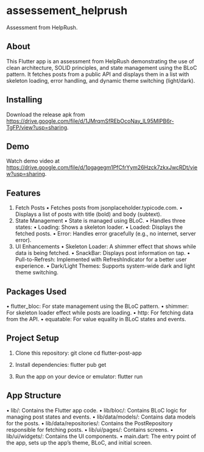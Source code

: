# assessement_helprush

Assessment from HelpRush.

## About
This Flutter app is an assessment from HelpRush demonstrating  the use of clean architecture, SOLID principles, 
and state management using the BLoC pattern. 
It fetches posts from a public API and displays them in a list with skeleton loading, 
error handling, and dynamic theme switching (light/dark).

## Installing
Download the release apk from https://drive.google.com/file/d/1JMrqmSfREbOcoNay_lL95MlPB6r-TgFP/view?usp=sharing.

## Demo
Watch demo video at https://drive.google.com/file/d/1pgagegm1PfCfrYym26Hzck7zkxJwcRDt/view?usp=sharing.

## Features
1.	Fetch Posts
•	Fetches posts from jsonplaceholder.typicode.com.
•	Displays a list of posts with title (bold) and body (subtext).
2.	State Management
•	State is managed using BLoC.
•	Handles three states:
•	Loading: Shows a skeleton loader.
•	Loaded: Displays the fetched posts.
•	Error: Handles error gracefully (e.g., no internet, server error).
3.	UI Enhancements
•	Skeleton Loader: A shimmer effect that shows while data is being fetched.
•	SnackBar: Displays post information on tap.
•	Pull-to-Refresh: Implemented with RefreshIndicator for a better user experience.
•	Dark/Light Themes: Supports system-wide dark and light theme switching.

## Packages Used
•	flutter_bloc: For state management using the BLoC pattern.
•	shimmer: For skeleton loader effect while posts are loading.
•	http: For fetching data from the API.
•	equatable: For value equality in BLoC states and events.

## Project Setup
1.	Clone this repository:
      git clone <repo-url>
      cd flutter-post-app

2. 	Install dependencies:
      flutter pub get

3.	Run the app on your device or emulator:
      flutter run

## App Structure
•	lib/: Contains the Flutter app code.
•	lib/bloc/: Contains BLoC logic for managing post states and events.
•	lib/data/models/: Contains data models for the posts.
•	lib/data/repositories/: Contains the PostRepository responsible for fetching posts.
•	lib/ui/pages/: Contains screens.
•	lib/ui/widgets/: Contains the UI components.
•	main.dart: The entry point of the app, sets up the app’s theme, BLoC, and initial screen.